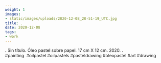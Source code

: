 ```yaml
---
weight: 1
images:
- static/images/uploads/2020-12-08_20-51-19_UTC.jpg
title: .
date: 2020-12-08
tags:
- work
---
```


.
Sin título.
Óleo pastel sobre papel.
17 cm X 12 cm.
2020.
.
#painting  #oilpastel #oilpastels #pasteldrawing #óleopastel #art #drawing

